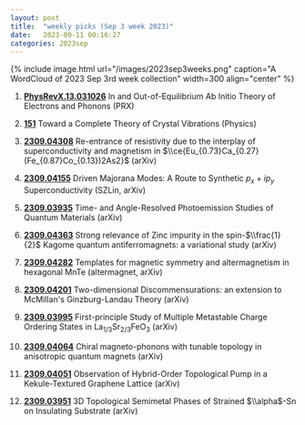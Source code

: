```yaml
---
layout: post
title:  "weekly picks (Sep 3 week 2023)"
date:   2023-09-11 00:16:27
categories: 2023sep
---
```



{% include image.html url="/images/2023sep3weeks.png" caption="A WordCloud of 2023 Sep 3rd week collection" width=300 align="center" %}


1. **[PhysRevX.13.031026](https://link.aps.org/doi/10.1103/PhysRevX.13.031026)** In and Out-of-Equilibrium Ab Initio Theory of Electrons and Phonons (PRX)

1. **[151](https://physics.aps.org/articles/v16/151)** Toward a Complete Theory of Crystal Vibrations (Physics)



1. **[2309.04308](http://arxiv.org/abs/2309.04308)** Re-entrance of resistivity due to the interplay of superconductivity and magnetism in $\\ce{Eu_{0.73}Ca_{0.27}(Fe_{0.87}Co_{0.13})2As2}$ (arXiv)

1. **[2309.04155](http://arxiv.org/abs/2309.04155)** Driven Majorana Modes: A Route to Synthetic $p_x+ip_y$ Superconductivity (SZLin, arXiv)

1. **[2309.03935](http://arxiv.org/abs/2309.03935)** Time- and Angle-Resolved Photoemission Studies of Quantum Materials (arXiv)

1. **[2309.04363](http://arxiv.org/abs/2309.04363)** Strong relevance of Zinc impurity in the spin-$\\frac{1}{2}$ Kagome quantum antiferromagnets: a variational study (arXiv)

1. **[2309.04282](http://arxiv.org/abs/2309.04282)** Templates for magnetic symmetry and altermagnetism in hexagonal MnTe (altermagnet, arXiv)

1. **[2309.04201](http://arxiv.org/abs/2309.04201)** Two-dimensional Discommensurations: an extension to McMillan's Ginzburg-Landau Theory (arXiv)

1. **[2309.03995](http://arxiv.org/abs/2309.03995)** First-principle Study of Multiple Metastable Charge Ordering States in La$_{1/3}$Sr$_{2/3}$FeO$_{3}$ (arXiv)

1. **[2309.04064](http://arxiv.org/abs/2309.04064)** Chiral magneto-phonons with tunable topology in anisotropic quantum magnets (arXiv)

1. **[2309.04051](http://arxiv.org/abs/2309.04051)** Observation of Hybrid-Order Topological Pump in a Kekule-Textured Graphene Lattice (arXiv)

1. **[2309.03951](http://arxiv.org/abs/2309.03951)** 3D Topological Semimetal Phases of Strained $\\alpha$-Sn on Insulating Substrate (arXiv)


